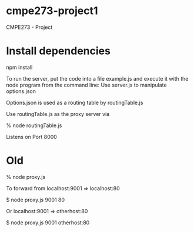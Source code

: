 cmpe273-project1
================

CMPE273 - Project 

Install dependencies
===============
npm install



To run the server, put the code into a file example.js and execute it with the node program from the command line:
Use server.js to manipulate options.json

Options.json is used as a routing table by routingTable.js

Use routingTable.js as the proxy server via

% node routingTable.js

Listens on Port 8000

Old
===================
% node proxy.js <from> <to> <timeout-in-seconds>

To forward from localhost:9001 => localhost:80

$ node proxy.js 9001 80

Or localhost:9001 => otherhost:80

$ node proxy.js 9001 otherhost:80



